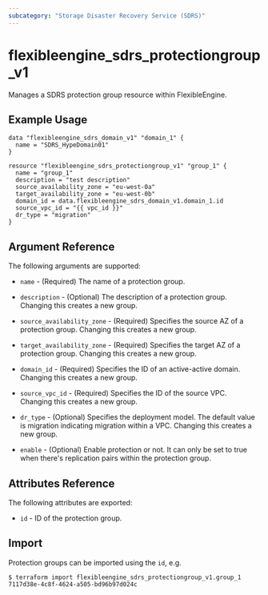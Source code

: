 ```yaml
---
subcategory: "Storage Disaster Recovery Service (SDRS)"
---
```


# flexibleengine_sdrs_protectiongroup_v1

Manages a SDRS protection group resource within FlexibleEngine.

## Example Usage

```hcl
data "flexibleengine_sdrs_domain_v1" "domain_1" {
  name = "SDRS_HypeDomain01"
}

resource "flexibleengine_sdrs_protectiongroup_v1" "group_1" {
  name = "group_1"
  description = "test description"
  source_availability_zone = "eu-west-0a"
  target_availability_zone = "eu-west-0b"
  domain_id = data.flexibleengine_sdrs_domain_v1.domain_1.id
  source_vpc_id = "{{ vpc_id }}"
  dr_type = "migration"
}

```

## Argument Reference

The following arguments are supported:

* `name` - (Required) The name of a protection group.

* `description` - (Optional) The description of a protection group. Changing this creates a new group.

* `source_availability_zone` - (Required) Specifies the source AZ of a protection group. Changing this creates a new group.

* `target_availability_zone` - (Required) Specifies the target AZ of a protection group. Changing this creates a new group.

* `domain_id` - (Required) Specifies the ID of an active-active domain. Changing this creates a new group.

* `source_vpc_id` - (Required) Specifies the ID of the source VPC. Changing this creates a new group.

* `dr_type` - (Optional) Specifies the deployment model. The default value is migration indicating migration within a VPC.
  Changing this creates a new group.

* `enable` - (Optional) Enable protection or not. It can only be set to true when there's replication pairs within
  the protection group.

## Attributes Reference

The following attributes are exported:

* `id` -  ID of the protection group.

## Import

Protection groups can be imported using the `id`, e.g.

```
$ terraform import flexibleengine_sdrs_protectiongroup_v1.group_1 7117d38e-4c8f-4624-a505-bd96b97d024c
```

